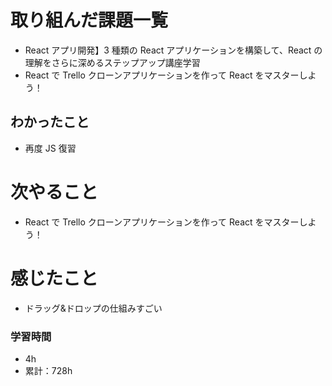 # 取り組んだ課題一覧

- React アプリ開発】3 種類の React アプリケーションを構築して、React の理解をさらに深めるステップアップ講座学習
- React で Trello クローンアプリケーションを作って React をマスターしよう！

## わかったこと

- 再度 JS 復習

# 次やること

- React で Trello クローンアプリケーションを作って React をマスターしよう！

# 感じたこと

- ドラッグ&ドロップの仕組みすごい

### 学習時間

- 4h
- 累計：728h
